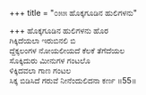 +++
title = "೦೫೫ ಹೊಕ್ಕಗೂಡಿನ ಹುಲಿಗಳನು"

+++
ಹೊಕ್ಕಗೂಡಿನ ಹುಲಿಗಳನು ಹೊರ  
ಗಿಕ್ಕಿದೆಯಲಾ ಇರುಬಿನಲಿ ಬಿ  
ದ್ದೆಕ್ಕಲಂಗಳ ನೋಯಲೀಯದೆ ಕೆಲಕೆ ತೆಗೆದೆಯಲ  
ಸೊಕ್ಕಿದುರು ಮೀನುಗಳ ಗಂಟಲೊ  
ಳಿಕ್ಕಿದವಲಾ ಗಾಣ ಗಂಟಲ  
ಸಿಕ್ಕ ಬಿಡಿಸಿದೆ ಗರುವೆ ನೀನೆಂದುಲಿದನಾ ಕರ್ಣ   ॥55॥